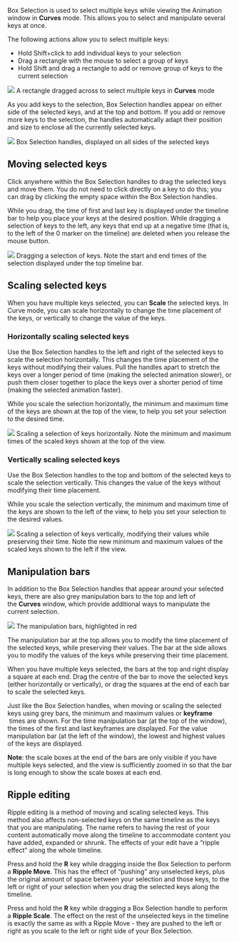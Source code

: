 
Box Selection is used to select multiple keys while viewing the Animation window in **Curves** mode. This allows you to select and manipulate several keys at once.

The following actions allow you to select multiple keys:

- Hold Shift+click to add individual keys to your selection
- Drag a rectangle with the mouse to select a group of keys
- Hold Shift and drag a rectangle to add or remove group of keys to the current selection

![](./assets/file-20251027165151725.png)
A rectangle dragged across to select multiple keys in **Curves** mode

As you add keys to the selection, Box Selection handles appear on either side of the selected keys, and at the top and bottom. If you add or remove more keys to the selection, the handles automatically adapt their position and size to enclose all the currently selected keys.

![](./assets/file-20251027165206901.png)
Box Selection handles, displayed on all sides of the selected keys


## Moving selected keys

Click anywhere within the Box Selection handles to drag the selected keys and move them. You do not need to click directly on a key to do this; you can drag by clicking the empty space within the Box Selection handles.

While you drag, the time of first and last key is displayed under the timeline bar to help you place your keys at the desired position. While dragging a selection of keys to the left, any keys that end up at a negative time (that is, to the left of the 0 marker on the timeline) are deleted when you release the mouse button.

![](./assets/file-20251027165225692.png)
Dragging a selection of keys. Note the start and end times of the selection displayed under the top timeline bar.


## Scaling selected keys

When you have multiple keys selected, you can **Scale** the selected keys. In Curve mode, you can scale horizontally to change the time placement of the keys, or vertically to change the value of the keys.


### Horizontally scaling selected keys

Use the Box Selection handles to the left and right of the selected keys to scale the selection horizontally. This changes the time placement of the keys without modifying their values. Pull the handles apart to stretch the keys over a longer period of time (making the selected animation slower), or push them closer together to place the keys over a shorter period of time (making the selected animation faster).

While you scale the selection horizontally, the minimum and maximum time of the keys are shown at the top of the view, to help you set your selection to the desired time.

![](./assets/file-20251027165255274.png)
Scaling a selection of keys horizontally. Note the minimum and maximum times of the scaled keys shown at the top of the view.


### Vertically scaling selected keys

Use the Box Selection handles to the top and bottom of the selected keys to scale the selection vertically. This changes the value of the keys without modifying their time placement.

While you scale the selection vertically, the minimum and maximum time of the keys are shown to the left of the view, to help you set your selection to the desired values.

![](./assets/file-20251027165309036.png)
Scaling a selection of keys vertically, modifying their values while preserving their time. Note the new minimum and maximum values of the scaled keys shown to the left if the view.

## Manipulation bars

In addition to the Box Selection handles that appear around your selected keys, there are also grey manipulation bars to the top and left of the **Curves** window, which provide additional ways to manipulate the current selection.

![](./assets/file-20251027165321644.png)
The manipulation bars, highlighted in red

The manipulation bar at the top allows you to modify the time placement of the selected keys, while preserving their values. The bar at the side allows you to modify the values of the keys while preserving their time placement.

When you have multiple keys selected, the bars at the top and right display a square at each end. Drag the centre of the bar to move the selected keys (either horizontally or vertically), or drag the squares at the end of each bar to scale the selected keys.

Just like the Box Selection handles, when moving or scaling the selected keys using grey bars, the minimum and maximum values or **keyframe**  
[](https://docs.unity.cn/2023.2/Documentation/Manual/Glossary.html#keyframe) times are shown. For the time manipulation bar (at the top of the window), the times of the first and last keyframes are displayed. For the value manipulation bar (at the left of the window), the lowest and highest values of the keys are displayed.

**Note**: the scale boxes at the end of the bars are only visible if you have multiple keys selected, and the view is sufficiently zoomed in so that the bar is long enough to show the scale boxes at each end.

## Ripple editing

Ripple editing is a method of moving and scaling selected keys. This method also affects non-selected keys on the same timeline as the keys that you are manipulating. The name refers to having the rest of your content automatically move along the timeline to accommodate content you have added, expanded or shrunk. The effects of your edit have a “ripple effect” along the whole timeline.

Press and hold the **R** key while dragging inside the Box Selection to perform a **Ripple Move**. This has the effect of “pushing” any unselected keys, plus the original amount of space between your selection and those keys, to the left or right of your selection when you drag the selected keys along the timeline.

Press and hold the **R** key while dragging a Box Selection handle to perform a **Ripple Scale**. The effect on the rest of the unselected keys in the timeline is exactly the same as with a Ripple Move - they are pushed to the left or right as you scale to the left or right side of your Box Selection.